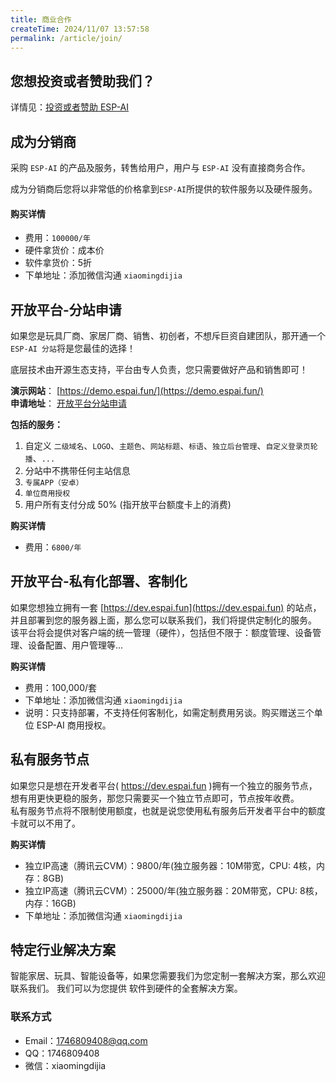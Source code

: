 ```yaml
---
title: 商业合作
createTime: 2024/11/07 13:57:58
permalink: /article/join/
---
```


## 您想投资或者赞助我们？
详情见：[投资或者赞助 ESP-AI](/sponsor/) 


## 成为分销商

采购 `ESP-AI` 的产品及服务，转售给用户，用户与 `ESP-AI` 没有直接商务合作。

成为分销商后您将以非常低的价格拿到`ESP-AI`所提供的软件服务以及硬件服务。

#### 购买详情
- 费用：`100000/年`   
- 硬件拿货价：成本价   
- 软件拿货价：5折   
- 下单地址：添加微信沟通 `xiaomingdijia` 


## 开放平台-分站申请

如果您是玩具厂商、家居厂商、销售、初创者，不想斥巨资自建团队，那开通一个`ESP-AI 分站`将是您最佳的选择！

底层技术由开源生态支持，平台由专人负责，您只需要做好产品和销售即可！

**演示网站**： [https://demo.espai.fun/](https://demo.espai.fun/)   
**申请地址**： [开放平台分站申请](https://dev.espai.fun/#/UserManagementChildSite)   



**包括的服务：**
1. 自定义 `二级域名`、`LOGO`、`主题色`、`网站标题`、`标语`、`独立后台管理`、`自定义登录页轮播`、`...`
2. 分站中不携带任何主站信息
3. `专属APP（安卓）`
4. `单位商用授权`
5. 用户所有支付分成 50% (指开放平台额度卡上的消费)


**购买详情**
- 费用：`6800/年`    


## 开放平台-私有化部署、客制化

如果您想独立拥有一套 [https://dev.espai.fun](https://dev.espai.fun) 的站点，并且部署到您的服务器上面，那么您可以联系我们，我们将提供定制化的服务。   
该平台将会提供对客户端的统一管理（硬件），包括但不限于：额度管理、设备管理、设备配置、用户管理等...
 
**购买详情**
- 费用：100,000/套   
- 下单地址：添加微信沟通 `xiaomingdijia` 
- 说明：只支持部署，不支持任何客制化，如需定制费用另谈。购买赠送三个单位 ESP-AI 商用授权。 


## 私有服务节点
如果您只是想在开发者平台( https://dev.espai.fun )拥有一个独立的服务节点，想有用更快更稳的服务，那您只需要买一个独立节点即可，节点按年收费。     
私有服务节点将不限制使用额度，也就是说您使用私有服务后开发者平台中的额度卡就可以不用了。

**购买详情**
- 独立IP高速（腾讯云CVM）：9800/年(独立服务器：10M带宽，CPU: 4核，内存：8GB)   
- 独立IP高速（腾讯云CVM）：25000/年(独立服务器：20M带宽，CPU: 8核，内存：16GB)   
-   下单地址：添加微信沟通 `xiaomingdijia` 


## 特定行业解决方案

智能家居、玩具、智能设备等，如果您需要我们为您定制一套解决方案，那么欢迎联系我们。
我们可以为您提供 软件到硬件的全套解决方案。


### 联系方式
- Email：1746809408@qq.com
- QQ：1746809408
- 微信：xiaomingdijia